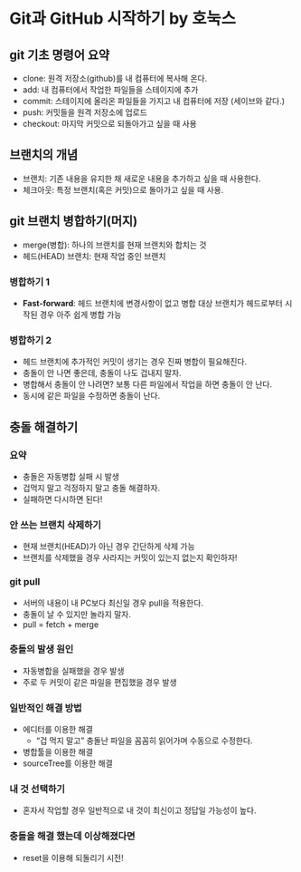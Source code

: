 # Git과 GitHub 시작하기 by 호눅스

## git 기초 명령어 요약

- clone: 원격 저장소(github)를 내 컴퓨터에 복사해 온다.
- add: 내 컴퓨터에서 작업한 파일들을 스테이지에 추가
- commit: 스테이지에 올라온 파일들을 가지고 내 컴퓨터에 저장 (세이브와 같다.)
- push: 커밋들을 원격 저장소에 업로드
- checkout: 마지막 커밋으로 되돌아가고 싶을 때 사용

## 브랜치의 개념

- 브랜치: 기존 내용을 유지한 채 새로운 내용을 추가하고 싶을 때 사용한다.
- 체크아웃: 특정 브랜치(혹은 커밋)으로 돌아가고 싶을 때 사용.

## git 브랜치 병합하기(머지)

- merge(병합): 하나의 브랜치를 현재 브랜치와 합치는 것
- 헤드(HEAD) 브랜치: 현재 작업 중인 브랜치

### 병합하기 1

- **Fast-forward**: 헤드 브랜치에 변경사항이 없고 병합 대상 브랜치가 헤드로부터 시작된 경우 아주 쉽게 병합 가능

### 병합하기 2

- 헤드 브랜치에 추가적인 커밋이 생기는 경우 진짜 병합이 필요해진다.
- 충돌이 안 나면 좋은데, 충돌이 나도 겁내지 말자.
- 병합해서 충돌이 안 나려면? 보통 다른 파일에서 작업을 하면 충돌이 안 난다.
- 동시에 같은 파일을 수정하면 충돌이 난다.

## 충돌 해결하기

### 요약

- 충돌은 자동병합 실패 시 발생
- 겁먹지 말고 걱정하지 말고 충돌 해결하자.
- 실패하면 다시하면 된다!

### 안 쓰는 브랜치 삭제하기

- 현재 브랜치(HEAD)가 아닌 경우 간단하게 삭제 가능
- 브랜치를 삭제했을 경우 사라지는 커밋이 있는지 없는지 확인하자!

### git pull

- 서버의 내용이 내 PC보다 최신일 경우 pull을 적용한다.
- 충돌이 날 수 있지만 놀라지 말자.
- pull = fetch + merge

### 충돌의 발생 원인

- 자동병합을 실패했을 경우 발생
- 주로 두 커밋이 같은 파일을 편집했을 경우 발생

### 일반적인 해결 방법

- 에디터를 이용한 해결
    - “겁 먹지 말고” 충돌난 파일을 꼼꼼히 읽어가며 수동으로 수정한다.
- 병합툴을 이용한 해결
- sourceTree를 이용한 해결

### 내 것 선택하기

- 혼자서 작업할 경우 일반적으로 내 것이 최신이고 정답일 가능성이 높다.

### 충돌을 해결 했는데 이상해졌다면

- reset을 이용해 되돌리기 시전!
